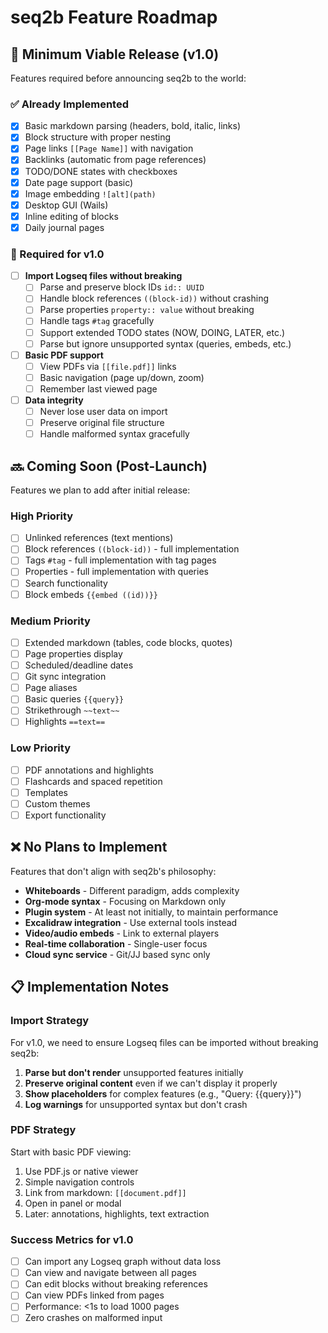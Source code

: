 # seq2b Feature Roadmap

## 🚀 Minimum Viable Release (v1.0)
Features required before announcing seq2b to the world:

### ✅ Already Implemented
- [x] Basic markdown parsing (headers, bold, italic, links)
- [x] Block structure with proper nesting
- [x] Page links `[[Page Name]]` with navigation
- [x] Backlinks (automatic from page references)
- [x] TODO/DONE states with checkboxes
- [x] Date page support (basic)
- [x] Image embedding `![alt](path)`
- [x] Desktop GUI (Wails)
- [x] Inline editing of blocks
- [x] Daily journal pages

### 🔨 Required for v1.0
- [ ] **Import Logseq files without breaking**
  - [ ] Parse and preserve block IDs `id:: UUID`
  - [ ] Handle block references `((block-id))` without crashing
  - [ ] Parse properties `property:: value` without breaking
  - [ ] Handle tags `#tag` gracefully
  - [ ] Support extended TODO states (NOW, DOING, LATER, etc.)
  - [ ] Parse but ignore unsupported syntax (queries, embeds, etc.)
- [ ] **Basic PDF support**
  - [ ] View PDFs via `[[file.pdf]]` links
  - [ ] Basic navigation (page up/down, zoom)
  - [ ] Remember last viewed page
- [ ] **Data integrity**
  - [ ] Never lose user data on import
  - [ ] Preserve original file structure
  - [ ] Handle malformed syntax gracefully

## 🔜 Coming Soon (Post-Launch)
Features we plan to add after initial release:

### High Priority
- [ ] Unlinked references (text mentions)
- [ ] Block references `((block-id))` - full implementation
- [ ] Tags `#tag` - full implementation with tag pages
- [ ] Properties - full implementation with queries
- [ ] Search functionality
- [ ] Block embeds `{{embed ((id))}}`

### Medium Priority
- [ ] Extended markdown (tables, code blocks, quotes)
- [ ] Page properties display
- [ ] Scheduled/deadline dates
- [ ] Git sync integration
- [ ] Page aliases
- [ ] Basic queries `{{query}}`
- [ ] Strikethrough `~~text~~`
- [ ] Highlights `==text==`

### Low Priority
- [ ] PDF annotations and highlights
- [ ] Flashcards and spaced repetition
- [ ] Templates
- [ ] Custom themes
- [ ] Export functionality

## ❌ No Plans to Implement
Features that don't align with seq2b's philosophy:

- **Whiteboards** - Different paradigm, adds complexity
- **Org-mode syntax** - Focusing on Markdown only
- **Plugin system** - At least not initially, to maintain performance
- **Excalidraw integration** - Use external tools instead
- **Video/audio embeds** - Link to external players
- **Real-time collaboration** - Single-user focus
- **Cloud sync service** - Git/JJ based sync only

## 📋 Implementation Notes

### Import Strategy
For v1.0, we need to ensure Logseq files can be imported without breaking seq2b:
1. **Parse but don't render** unsupported features initially
2. **Preserve original content** even if we can't display it properly
3. **Show placeholders** for complex features (e.g., "Query: {{query}}")
4. **Log warnings** for unsupported syntax but don't crash

### PDF Strategy
Start with basic PDF viewing:
1. Use PDF.js or native viewer
2. Simple navigation controls
3. Link from markdown: `[[document.pdf]]`
4. Open in panel or modal
5. Later: annotations, highlights, text extraction

### Success Metrics for v1.0
- [ ] Can import any Logseq graph without data loss
- [ ] Can view and navigate between all pages
- [ ] Can edit blocks without breaking references
- [ ] Can view PDFs linked from pages
- [ ] Performance: <1s to load 1000 pages
- [ ] Zero crashes on malformed input